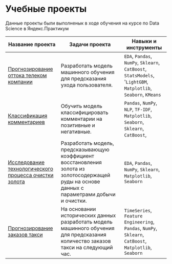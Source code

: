 # Учебные проекты 
Данные проекты были выполненык в ходе обучения на курсе по Data Science в Яндекс.Практикум


Название проекта | Задачи проекта |  Навыки и инструменты 
----------------- |--------------- | ---------------- | 
[Прогнозирование оттока телеком компании](https://github.com/zdesia/yandex-study-projects/tree/main/churn-telecom-final-project) | Разработать модель машинного обучения для предсказания ухода пользователя. |   `EDA`, `Pandas`, `NumPy`, `Sklearn`, `CatBoost`, `StatsModels`, '`LightGBM`, `Matplotlib`, `Seaborn`, `KMeans`
[Классификация комментариев](https://github.com/zdesia/yandex-study-projects/tree/main/nlp-toxic-comments-project) | Обучить модель классифицировать комментарии на позитивные и негативные.  |  `Pandas`, `NumPy`,  `NLP`, `TF-IDF`, `Matplotlib`, `Seaborn`, `Sklearn`, `CatBoost`,
[Исследование технологического процесса очистки золота](https://github.com/zdesia/yandex-study-projects/tree/main/aurum-recovery-regression-progect) | Разработать модель, предсказывающую коэффициент восстановления золота из золотосодержащей руды на основе данных с параметрами добычи и очистки.|  `EDA`, `Pandas`, `NumPy`, `Sklearn`, `Matplotlib`, `Seaborn`
[Прогнозирование заказов такси](https://github.com/zdesia/yandex-study-projects/tree/main/time-series-taxi) | На основании исторических данных разработать модель машинного обучения для предсказания количество заказов такси на следующий час. | `TimeSeries`, `Feature Engineering`, `Pandas`, `NumPy`, `Sklearn`, `CatBoost`,  `Matplotlib`, `Seaborn`
